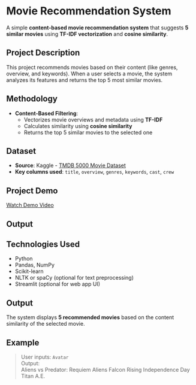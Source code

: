 #  Movie Recommendation System

A simple **content-based movie recommendation system** that suggests **5 similar movies** using **TF-IDF vectorization** and **cosine similarity**.

## Project Description

This project recommends movies based on their content (like genres, overview, and keywords). When a user selects a movie, the system analyzes its features and returns the top 5 most similar movies.

## Methodology

- **Content-Based Filtering**:
  - Vectorizes movie overviews and metadata using **TF-IDF**
  - Calculates similarity using **cosine similarity**
  - Returns the top 5 similar movies to the selected one

## Dataset

- **Source**: Kaggle - [TMDB 5000 Movie Dataset](https://www.kaggle.com/datasets/tmdb/tmdb-movie-metadata)
- **Key columns used**: `title`, `overview`, `genres`, `keywords`, `cast`, `crew`


## Project Demo

 [Watch Demo Video](https://drive.google.com/file/d/1U4qRmc8FU1mxHNV-z4E_EcRfLWGNWFyN/view?usp=sharing)

##  Output
## Technologies Used

- Python
- Pandas, NumPy
- Scikit-learn
- NLTK or spaCy (optional for text preprocessing)
- Streamlit (optional for web app UI)

## Output

The system displays **5 recommended movies** based on the content similarity of the selected movie.

## Example

> User inputs: `Avatar`  
> Output:  
Aliens vs Predator: Requiem
Aliens
Falcon Rising
Independence Day
Titan A.E.  
